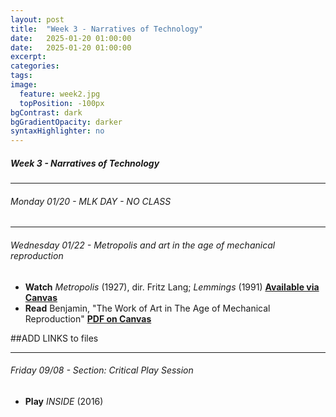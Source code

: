 ```yaml
---
layout: post
title:  "Week 3 - Narratives of Technology"
date:   2025-01-20 01:00:00
date:   2025-01-20 01:00:00
excerpt: 
categories:
tags:
image:
  feature: week2.jpg
  topPosition: -100px
bgContrast: dark
bgGradientOpacity: darker
syntaxHighlighter: no
---
```


##### **Week 3 - Narratives of Technology**

---

###### Monday 01/20 - MLK DAY - NO CLASS

---

###### Wednesday 01/22 - *Metropolis* and art in the age of mechanical reproduction
- **Watch** *Metropolis* (1927), dir. Fritz Lang; *Lemmings* (1991) [**Available via Canvas**]()
- **Read** Benjamin, "The Work of Art in The Age of Mechanical Reproduction" [**PDF on Canvas**]()

##ADD LINKS to files

---

###### Friday 09/08 - Section: Critical Play Session 
- **Play** *INSIDE* (2016) 

